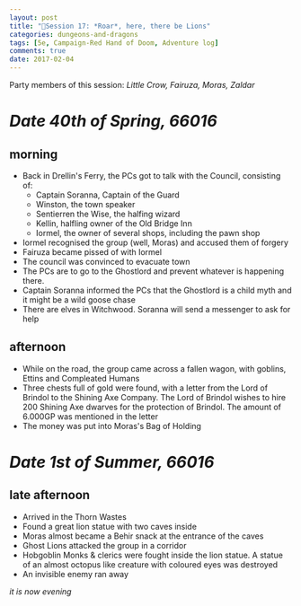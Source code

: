 ```yaml
---
layout: post
title: "🐲Session 17: *Roar*, here, there be Lions"
categories: dungeons-and-dragons
tags: [5e, Campaign-Red Hand of Doom, Adventure log]
comments: true
date: 2017-02-04
---
```


Party members of this session: _Little Crow, Fairuza, Moras, Zaldar_

# _**Date** 40th of Spring, 66016_

## morning

* Back in Drellin's Ferry, the PCs got to talk with the Council, consisting of:
  * Captain Soranna, Captain of the Guard
  * Winston, the town speaker
  * Sentierren the Wise, the halfing wizard
  * Kellin, halfling owner of the Old Bridge Inn
  * Iormel, the owner of several shops, including the pawn shop
* Iormel recognised the group (well, Moras) and accused them of forgery
* Fairuza became pissed of with Iormel
* The council was convinced to evacuate town
* The PCs are to go to the Ghostlord and prevent whatever is happening there.
* Captain Soranna informed the PCs that the Ghostlord is a child myth and it might be a wild goose chase
* There are elves in Witchwood. Soranna will send a messenger to ask for help

## afternoon

* While on the road, the group came across a fallen wagon, with goblins, Ettins and Compleated Humans
* Three chests full of gold were found, with a letter from the Lord of Brindol to the Shining Axe Company. The Lord of Brindol wishes to hire 200 Shining Axe dwarves for the protection of Brindol. The amount of 6.000GP was mentioned in the letter
* The money was put into Moras's Bag of Holding

# _**Date** 1st of Summer, 66016_

## late afternoon

* Arrived in the Thorn Wastes
* Found a great lion statue with two caves inside
* Moras almost became a Behir snack at the entrance of the caves
* Ghost Lions attacked the group in a corridor
* Hobgoblin Monks & clerics were fought inside the lion statue. A statue of an almost octopus like creature with coloured eyes was destroyed
* An invisible enemy ran away

_it is now evening_
